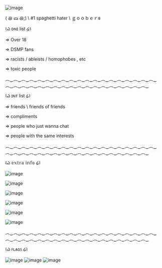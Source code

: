 ![image](https://github.com/Epicsquiddo/Epicsquiddo/assets/162918569/8bc5cb45-371a-4fc6-a555-1627725815ff)


( ꩜ ᯅ ꩜;) \ #1 spaghetti hater \ ｇｏｏｂｅｒɞ

꒰ఎ ᴅɴɪ list ໒꒱ 

⇒ Over 18

⇒ DSMP fans

⇒ racists / ableists / homophobes , etc

⇒ toxic people 

︵‿︵‿︵‿︵‿︵‿︵‿︵‿︵‿︵‿︵‿︵‿︵‿︵‿︵‿︵‿︵‿︵‿︵‿︵‿︵‿︵‿︵‿︵‿︵‿︵‿︵‿︵‿︵‿︵‿︵‿︵‿︵‿︵‿︵‿︵‿︵‿︵‿

꒰ఎ ɪɴᴛ list ໒꒱ 

⇒ friends \ friends of friends

⇒ compliments

⇒ people who just wanna chat

⇒ people with the same interests

︵‿︵‿︵‿︵‿︵‿︵‿︵‿︵‿︵‿︵‿︵‿︵‿︵‿︵‿︵‿︵‿︵‿︵‿︵‿︵‿︵‿︵‿︵‿︵‿︵‿︵‿︵‿︵‿︵‿︵‿︵‿︵‿︵‿︵‿︵‿︵‿︵‿

꒰ఎ 𝕖𝕩𝕥𝕣𝕒 𝕚𝕟𝕗𝕠 ໒꒱ 

![image](https://github.com/Epicsquiddo/Epicsquiddo/assets/162918569/c1e64aeb-4abf-4f27-a084-217d3ea0b4cb)

![image](https://github.com/Epicsquiddo/Epicsquiddo/assets/162918569/b6fa3f20-a44f-49c6-b4ff-4334c546d8ff)

![image](https://github.com/Epicsquiddo/Epicsquiddo/assets/162918569/65954b3b-d076-4d9c-b58d-5870448ef6d8)

![image](https://github.com/Epicsquiddo/Epicsquiddo/assets/162918569/a38dcdee-2fa3-4abf-81a6-2697d7e496cb)

![image](https://github.com/Epicsquiddo/Epicsquiddo/assets/162918569/f874658d-4b54-44ac-a7d5-97e77a72ee37)

![image](https://github.com/Epicsquiddo/Epicsquiddo/assets/162918569/cbacc1a7-f960-49e3-8498-1b26d4f126c4)

︵‿︵‿︵‿︵‿︵‿︵‿︵‿︵‿︵‿︵‿︵‿︵‿︵‿︵‿︵‿︵‿︵‿︵‿︵‿︵‿︵‿︵‿︵‿︵‿︵‿︵‿︵‿︵‿︵‿︵‿︵‿︵‿︵‿︵‿︵‿︵‿︵‿

꒰ఎ ꜰʟᴀɢꜱ ໒꒱ 

![image](https://github.com/Epicsquiddo/Epicsquiddo/assets/162918569/c3a79cf0-20a0-4b4d-8a0c-eeaa9cfe92d9) ![image](https://github.com/Epicsquiddo/Epicsquiddo/assets/162918569/a9811822-fe0d-4d18-a7e6-56dcddb59a30) ![image](https://github.com/Epicsquiddo/Epicsquiddo/assets/162918569/c3d451d0-a73f-4185-aeca-2da646971623)







<!--
**Epicsquiddo/Epicsquiddo** is a ✨ _special_ ✨ repository because its `README.md` (this file) appears on your GitHub profile.

Here are some ideas to get you started:

- 🔭 I’m currently working on ...
- 🌱 I’m currently learning ...
- 👯 I’m looking to collaborate on ...
- 🤔 I’m looking for help with ...
- 💬 Ask me about ...
- 📫 How to reach me: ...
- 😄 Pronouns: ...
- ⚡ Fun fact: ...
-->

